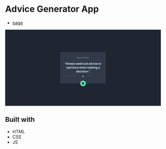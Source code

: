 # Advice Generator App

- [page](https://advice-generator-by-rahul.netlify.app)

![Advice Generator App](./advice-generator-app-main/images/advice-generator-app.PNG)

## Built with

- HTML
- CSS
- JS
